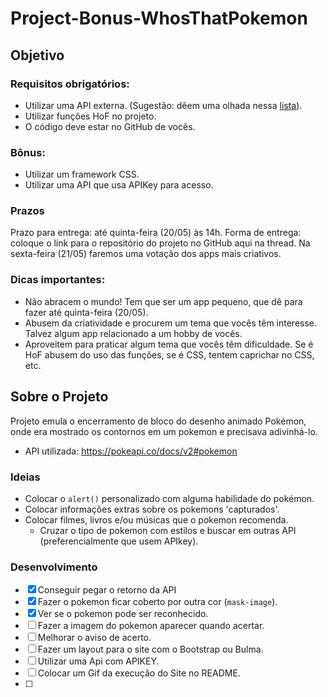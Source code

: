 # Project-Bonus-WhosThatPokemon

## Objetivo

### Requisitos obrigatórios:
- Utilizar uma API externa. (Sugestão: dêem uma olhada nessa [lista](https://github.com/public-apis/public-apis)).
- Utilizar funções HoF no projeto.
- O código deve estar no GitHub de vocês.

### Bônus:
- Utilizar um framework CSS.
- Utilizar uma API que usa APIKey para acesso.

### Prazos
Prazo para entrega: até quinta-feira (20/05) às 14h.
Forma de entrega: coloque o link para o repositório do projeto no GitHub aqui na thread.
Na sexta-feira (21/05) faremos uma votação dos apps mais criativos.

### Dicas importantes:
- Não abracem o mundo! Tem que ser um app pequeno, que dê para fazer até quinta-feira (20/05).
- Abusem da criatividade e procurem um tema que vocês têm interesse. Talvez algum app relacionado a um hobby de vocês.
- Aproveitem para praticar algum tema que vocês têm dificuldade. Se é HoF abusem do uso das funções, se é CSS, tentem caprichar no CSS, etc.

## Sobre o Projeto

Projeto emula o encerramento de bloco do desenho animado Pokémon, onde era mostrado os contornos em um pokemon e precisava adivinhá-lo.

- API utilizada: https://pokeapi.co/docs/v2#pokemon

### Ideias

- Colocar o `alert()` personalizado com alguma habilidade do pokémon.
- Colocar informações extras sobre os pokemons 'capturados'.
- Colocar filmes, livros e/ou músicas que o pokemon recomenda.
    - Cruzar o tipo de pokemon com estilos e buscar em outras API (preferencialmente que usem APIkey).

### Desenvolvimento

- [x] Conseguir pegar o retorno da API
- [x] Fazer o pokemon ficar coberto por outra cor (`mask-image`).
- [x] Ver se o pokemon pode ser reconhecido.
- [ ] Fazer a imagem do pokemon aparecer quando acertar.
- [ ] Melhorar o aviso de acerto.
- [ ] Fazer um layout para o site com o Bootstrap ou Bulma.
- [ ] Utilizar uma Api com APIKEY.
- [ ] Colocar um Gif da execução do Site no README.
- [ ]
